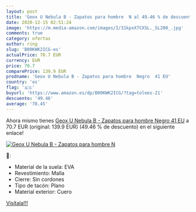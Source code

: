 ```yaml
---
layout: post
title: 'Geox U Nebula B - Zapatos para hombre  N al 49.46 % de descuento'
date: 2020-12-15 02:51:24
image: 'https://m.media-amazon.com/images/I/31kpxX7CXSL._SL200_.jpg'
comments: true
category: ofertas
author: ring
slug: 'B00KWK2ICG-es'
actualPrice: 70.7 EUR
currency: EUR
price: 70.7
comparePrice: 139.9 EUR
prodname: 'Geox U Nebula B - Zapatos para hombre  Negro  41 EU'
country: 'es'
flag: '🇪🇸'
buyurl: 'https://www.amazon.es/dp/B00KWK2ICG/?tag=tolees-21'
descuento: '49.46'
average: '78.45'
---
```


Ahora mismo tienes [Geox U Nebula B - Zapatos para hombre  Negro  41 EU](https://www.amazon.es/dp/B00KWK2ICG/?tag=tolees-21) a 70.7 EUR (original: 139.9 EUR) (49.46 %  de descuento) en el siguiente enlace!

[![Geox U Nebula B - Zapatos para hombre  N](https://m.media-amazon.com/images/I/31kpxX7CXSL._SL200_.jpg)](https://www.amazon.es/dp/B00KWK2ICG/?tag=tolees-21)

🔎:

- Material de la suela: EVA
- Revestimiento: Malla
- Cierre: Sin cordones
- Tipo de tacón: Plano
- Material exterior: Cuero

[Visítala!!!](https://www.amazon.es/dp/B00KWK2ICG/?tag=tolees-21)
